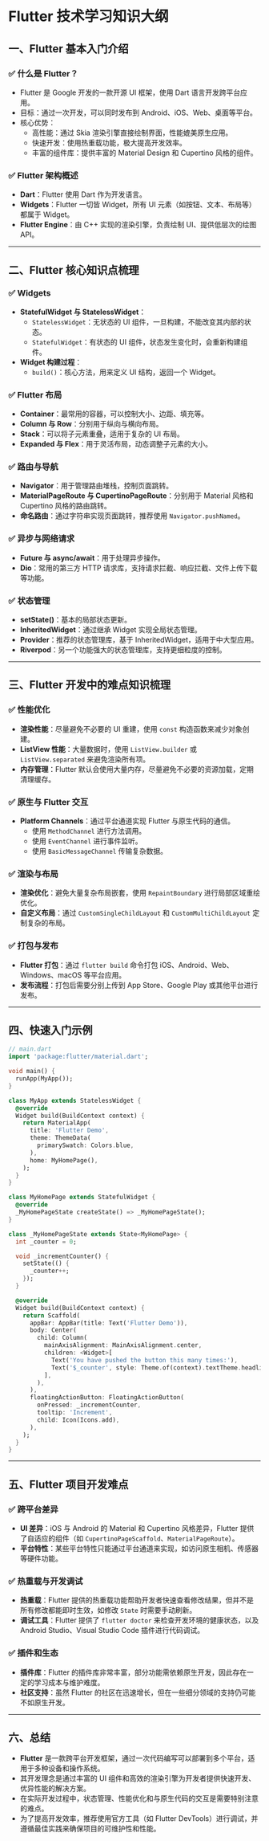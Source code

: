 
# Flutter 技术学习知识大纲

## 一、Flutter 基本入门介绍

### ✅ 什么是 Flutter？
- Flutter 是 Google 开发的一款开源 UI 框架，使用 Dart 语言开发跨平台应用。
- 目标：通过一次开发，可以同时发布到 Android、iOS、Web、桌面等平台。
- 核心优势：
  - 高性能：通过 Skia 渲染引擎直接绘制界面，性能媲美原生应用。
  - 快速开发：使用热重载功能，极大提高开发效率。
  - 丰富的组件库：提供丰富的 Material Design 和 Cupertino 风格的组件。
  
### ✅ Flutter 架构概述
- **Dart**：Flutter 使用 Dart 作为开发语言。
- **Widgets**：Flutter 一切皆 Widget，所有 UI 元素（如按钮、文本、布局等）都属于 Widget。
- **Flutter Engine**：由 C++ 实现的渲染引擎，负责绘制 UI、提供低层次的绘图 API。

---

## 二、Flutter 核心知识点梳理

### ✅ Widgets
- **StatefulWidget 与 StatelessWidget**：
  - `StatelessWidget`：无状态的 UI 组件，一旦构建，不能改变其内部的状态。
  - `StatefulWidget`：有状态的 UI 组件，状态发生变化时，会重新构建组件。
- **Widget 构建过程**：
  - `build()`：核心方法，用来定义 UI 结构，返回一个 Widget。
  
### ✅ Flutter 布局
- **Container**：最常用的容器，可以控制大小、边距、填充等。
- **Column 与 Row**：分别用于纵向与横向布局。
- **Stack**：可以将子元素重叠，适用于复杂的 UI 布局。
- **Expanded 与 Flex**：用于灵活布局，动态调整子元素的大小。

### ✅ 路由与导航
- **Navigator**：用于管理路由堆栈，控制页面跳转。
- **MaterialPageRoute 与 CupertinoPageRoute**：分别用于 Material 风格和 Cupertino 风格的路由跳转。
- **命名路由**：通过字符串实现页面跳转，推荐使用 `Navigator.pushNamed`。

### ✅ 异步与网络请求
- **Future 与 async/await**：用于处理异步操作。
- **Dio**：常用的第三方 HTTP 请求库，支持请求拦截、响应拦截、文件上传下载等功能。

### ✅ 状态管理
- **setState()**：基本的局部状态更新。
- **InheritedWidget**：通过继承 Widget 实现全局状态管理。
- **Provider**：推荐的状态管理库，基于 InheritedWidget，适用于中大型应用。
- **Riverpod**：另一个功能强大的状态管理库，支持更细粒度的控制。

---

## 三、Flutter 开发中的难点知识梳理

### ✅ 性能优化
- **渲染性能**：尽量避免不必要的 UI 重建，使用 `const` 构造函数来减少对象创建。
- **ListView 性能**：大量数据时，使用 `ListView.builder` 或 `ListView.separated` 来避免渲染所有项。
- **内存管理**：Flutter 默认会使用大量内存，尽量避免不必要的资源加载，定期清理缓存。

### ✅ 原生与 Flutter 交互
- **Platform Channels**：通过平台通道实现 Flutter 与原生代码的通信。
  - 使用 `MethodChannel` 进行方法调用。
  - 使用 `EventChannel` 进行事件监听。
  - 使用 `BasicMessageChannel` 传输复杂数据。

### ✅ 渲染与布局
- **渲染优化**：避免大量复杂布局嵌套，使用 `RepaintBoundary` 进行局部区域重绘优化。
- **自定义布局**：通过 `CustomSingleChildLayout` 和 `CustomMultiChildLayout` 定制复杂的布局。

### ✅ 打包与发布
- **Flutter 打包**：通过 `flutter build` 命令打包 iOS、Android、Web、Windows、macOS 等平台应用。
- **发布流程**：打包后需要分别上传到 App Store、Google Play 或其他平台进行发布。

---

## 四、快速入门示例

```dart
// main.dart
import 'package:flutter/material.dart';

void main() {
  runApp(MyApp());
}

class MyApp extends StatelessWidget {
  @override
  Widget build(BuildContext context) {
    return MaterialApp(
      title: 'Flutter Demo',
      theme: ThemeData(
        primarySwatch: Colors.blue,
      ),
      home: MyHomePage(),
    );
  }
}

class MyHomePage extends StatefulWidget {
  @override
  _MyHomePageState createState() => _MyHomePageState();
}

class _MyHomePageState extends State<MyHomePage> {
  int _counter = 0;

  void _incrementCounter() {
    setState(() {
      _counter++;
    });
  }

  @override
  Widget build(BuildContext context) {
    return Scaffold(
      appBar: AppBar(title: Text('Flutter Demo')),
      body: Center(
        child: Column(
          mainAxisAlignment: MainAxisAlignment.center,
          children: <Widget>[
            Text('You have pushed the button this many times:'),
            Text('$_counter', style: Theme.of(context).textTheme.headline4),
          ],
        ),
      ),
      floatingActionButton: FloatingActionButton(
        onPressed: _incrementCounter,
        tooltip: 'Increment',
        child: Icon(Icons.add),
      ),
    );
  }
}
```

---

## 五、Flutter 项目开发难点

### ✅ 跨平台差异
- **UI 差异**：iOS 与 Android 的 Material 和 Cupertino 风格差异，Flutter 提供了自适应的组件（如 `CupertinoPageScaffold`、`MaterialPageRoute`）。
- **平台特性**：某些平台特性只能通过平台通道来实现，如访问原生相机、传感器等硬件功能。

### ✅ 热重载与开发调试
- **热重载**：Flutter 提供的热重载功能帮助开发者快速查看修改结果，但并不是所有修改都能即时生效，如修改 `State` 时需要手动刷新。
- **调试工具**：Flutter 提供了 `flutter doctor` 来检查开发环境的健康状态，以及 Android Studio、Visual Studio Code 插件进行代码调试。

### ✅ 插件和生态
- **插件库**：Flutter 的插件库非常丰富，部分功能需依赖原生开发，因此存在一定的学习成本与维护难度。
- **社区支持**：虽然 Flutter 的社区在迅速增长，但在一些细分领域的支持仍可能不如原生开发。

---

## 六、总结

- **Flutter** 是一款跨平台开发框架，通过一次代码编写可以部署到多个平台，适用于多种设备和操作系统。
- 其开发理念是通过丰富的 UI 组件和高效的渲染引擎为开发者提供快速开发、优异性能的解决方案。
- 在实际开发过程中，状态管理、性能优化和与原生代码的交互是需要特别注意的难点。
- 为了提高开发效率，推荐使用官方工具（如 Flutter DevTools）进行调试，并遵循最佳实践来确保项目的可维护性和性能。

